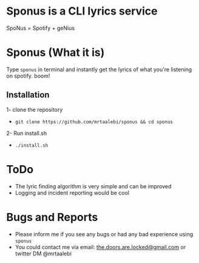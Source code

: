 # Sponus is a CLI lyrics service
  SpoNus = Spotify + geNius

# Sponus (What it is)
  Type `sponus` in terminal and instantly get the lyrics of what you're listening on spotify. boom!


## Installation
1- clone the repository
  * `git clone https://github.com/mrtaalebi/sponus && cd sponus`

2- Run install.sh
  * `./install.sh`

# ToDo
  * The lyric finding algorithm is very simple and can be improved
  * Logging and incident reporting would be cool

# Bugs and Reports
  * Please inform me if you see any bugs or had any bad experience using `sponus`
  * You could contact me via email: the.doors.are.locked@gmail.com or twitter DM @mrtaalebi

